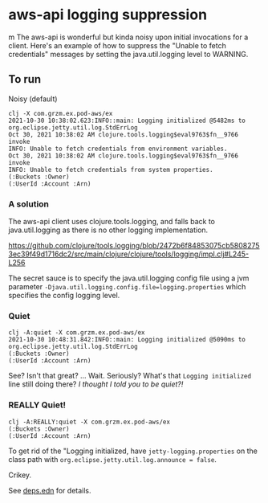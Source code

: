 # aws-api logging suppression
m
The aws-api is wonderful but kinda noisy upon initial invocations for
a client. Here's an example of how to suppress the "Unable to fetch
credentials" messages by setting the java.util.logging level to
WARNING.

## To run

Noisy (default)

```
clj -X com.grzm.ex.pod-aws/ex
2021-10-30 10:38:02.623:INFO::main: Logging initialized @5482ms to org.eclipse.jetty.util.log.StdErrLog
Oct 30, 2021 10:38:02 AM clojure.tools.logging$eval9763$fn__9766 invoke
INFO: Unable to fetch credentials from environment variables.
Oct 30, 2021 10:38:02 AM clojure.tools.logging$eval9763$fn__9766 invoke
INFO: Unable to fetch credentials from system properties.
(:Buckets :Owner)
(:UserId :Account :Arn)
```

### A solution

The aws-api client uses clojure.tools.logging, and falls back to
java.util.logging as there is no other logging implementation.

https://github.com/clojure/tools.logging/blob/2472b6f84853075cb58082753ec39f49d1716dc2/src/main/clojure/clojure/tools/logging/impl.clj#L245-L256

The secret sauce is to specify the java.util.logging config file using
a jvm parameter `-Djava.util.logging.config.file=logging.properties`
which specifies the config logging level.

### Quiet

```
clj -A:quiet -X com.grzm.ex.pod-aws/ex
2021-10-30 10:48:31.842:INFO::main: Logging initialized @5090ms to org.eclipse.jetty.util.log.StdErrLog
(:Buckets :Owner)
(:UserId :Account :Arn)
```

See? Isn't that great? ... Wait. Seriously? What's that `Logging initialized`
line still doing there? _*I thought I told you to be quiet?!*_

### REALLY Quiet!

```
clj -A:REALLY:quiet -X com.grzm.ex.pod-aws/ex
(:Buckets :Owner)
(:UserId :Account :Arn)
```

To get rid of the "Logging initialized, have
`jetty-logging.properties` on the class path with
`org.eclipse.jetty.util.log.announce = false`.

Crikey.

See [deps.edn](./deps.edn) for details.
